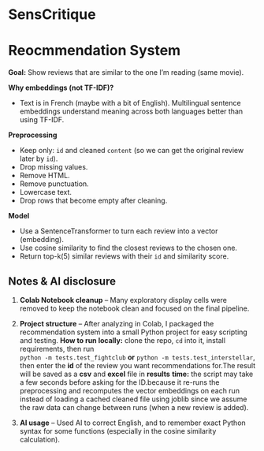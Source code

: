 # SensCritique

# **Reocmmendation System**

**Goal:** Show reviews that are similar to the one I’m reading (same movie).

**Why embeddings (not TF-IDF)?**
- Text is in French (maybe with a bit of English). Multilingual sentence embeddings understand meaning across both languages better than using TF-IDF.

**Preprocessing**
- Keep only: `id` and cleaned `content` (so we can get the original review later by `id`).
- Drop missing values.
- Remove HTML.
- Remove punctuation.
- Lowercase text.
- Drop rows that become empty after cleaning.

**Model**
- Use a SentenceTransformer to turn each review into a vector (embedding).
- Use cosine similarity to find the closest reviews to the chosen one.
- Return top-k(5) similar reviews with their `id` and similarity score.

## Notes & AI disclosure

1) **Colab Notebook cleanup** – Many exploratory display cells were removed to keep the notebook clean and focused on the final pipeline.

2) **Project structure** – After analyzing in Colab, I packaged the recommendation system into a   small Python project for easy scripting and testing.
    **How to run locally:** clone the repo, `cd` into it, install requirements, then run  
   `python -m tests.test_fightclub` **or** `python -m tests.test_interstellar`,  
   then enter the **id** of the review you want recommendations for.The result will be saved as a **csv** and **excel** file in **results**
   **time:** the script may take a few seconds before asking for the ID.because it re-runs the preprocessing and recomputes the vector embeddings on each run instead of loading a cached cleaned file using joblib since we assume the raw data can change between runs (when a new review is added).

3) **AI usage** – Used AI to correct English, and to remember exact Python syntax for some functions (especially in the cosine similarity calculation).  
